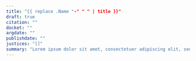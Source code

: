```yaml
---
title: "{{ replace .Name "-" " " | title }}"
draft: true
citation: ""
docket: ""
argdate: ""
publishdate: ""
justices: "[]"
summary: "Lorem ipsum dolor sit amet, consectetuer adipiscing elit, sed diam nonummy nibh euismod tincidunt ut laoreet dolore magna aliquam erat volutpat. Ut wisi enim ad minim veniam, quis nostrud exerci tation ullamcorper suscipit lobortis nisl ut aliquip ex ea commodo consequat."
---
```


